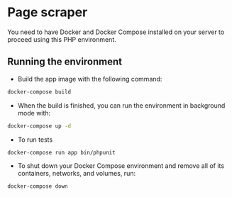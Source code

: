# Page scraper

You need to have Docker and Docker Compose installed on your server to proceed using this PHP environment.

## Running the environment

- Build the app image with the following command:

```bash
docker-compose build
```

- When the build is finished, you can run the environment in background mode with:

```bash
docker-compose up -d
```

- To run tests

```bash
docker-compose run app bin/phpunit
```

- To shut down your Docker Compose environment and remove all of its containers, networks, and volumes, run:

```bash
docker-compose down
```